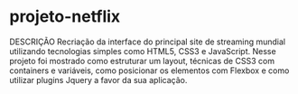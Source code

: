 # projeto-netflix
DESCRIÇÃO
Recriação da interface do principal site de streaming mundial utilizando tecnologias simples como HTML5, CSS3 e JavaScript. 
Nesse projeto foi mostrado como estruturar um layout, técnicas de CSS3 com containers e variáveis, como posicionar os elementos com Flexbox e 
como utilizar plugins Jquery a favor da sua aplicação.
